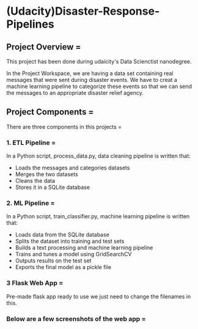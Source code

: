 # (Udacity)Disaster-Response-Pipelines

## Project Overview = 
  This project has been done during udaicity's Data Scienctist nanodegree.

  In the Project Workspace, we are having  a data set containing real messages that were sent during disaster events. We have to creat a machine learning pipeline to categorize these events so that we can send the messages to an appropriate disaster relief agency.
  
 ## Project Components = 
 There are three components in this projects = 
 ### 1. ETL Pipeline = 
 In a Python script, process_data.py, data cleaning pipeline is written that:
- Loads the messages and categories datasets
- Merges the two datasets
- Cleans the data
- Stores it in a SQLite database

### 2. ML Pipeline = 
In a Python script, train_classifier.py, machine learning pipeline is written that:
- Loads data from the SQLite database
- Splits the dataset into training and test sets
- Builds a text processing and machine learning pipeline
- Trains and tunes a model using GridSearchCV
- Outputs results on the test set
- Exports the final model as a pickle file

### 3 Flask Web App = 
Pre-made flask app ready to use we just need to change the filenames in this.

### Below are a few screenshots of the web app = 
